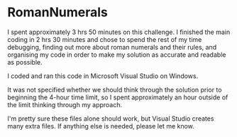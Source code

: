 # RomanNumerals

I spent approximately 3 hrs 50 minutes on this challenge. I finished the main coding in 2 hrs 30 minutes and chose to spend the rest of my time debugging, finding out more about roman numerals and their rules, and organising my code in order to make my solution as accurate and readable as possible.

I coded and ran this code in Microsoft Visual Studio on Windows.

It was not specified whether we should think through the solution prior to beginning the 4-hour time limit, so I spent approximately an hour outside of the limit thinking through my approach.

I'm pretty sure these files alone should work, but Visual Studio creates many extra files. If anything else is needed, please let me know.
